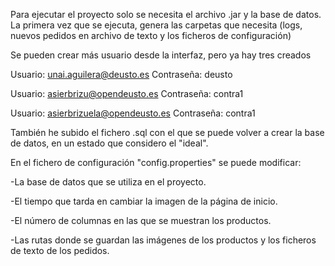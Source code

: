 Para ejecutar el proyecto solo se necesita el archivo .jar y la base de datos.
La primera vez que se ejecuta, genera las carpetas que necesita (logs, nuevos pedidos en archivo de texto y los ficheros de configuración)

Se pueden crear más usuario desde la interfaz, pero ya hay tres creados

Usuario: unai.aguilera@deusto.es  Contraseña: deusto

Usuario: asierbrizu@opendeusto.es Contraseña: contra1

Usuario: asierbrizuela@opendeusto.es Contraseña: contra1

También he subido el fichero .sql con el que se puede volver a crear la base de datos, en un estado que considero el "ideal".

En el fichero de configuración "config.properties" se puede modificar:

-La base de datos que se utiliza en el proyecto.

-El tiempo que tarda en cambiar la imagen de la página de inicio.

-El número de columnas en las que se muestran los productos.

-Las rutas donde se guardan las imágenes de los productos y los ficheros de texto de los pedidos.
